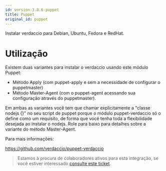 ```yaml
---
id: version-3.8.6-puppet
title: Puppet
original_id: puppet
---
```


Instalar verdaccio para Debian, Ubuntu, Fedora e RedHat.

# Utilização

Existem duas variantes para instalar o verdaccio usando este módulo Puppet:

* Método Apply (com puppet-apply e sem a necessidade de configurar o puppetmaster)
* Método Master-Agent (com o puppet-agent acessando sua configuração através do puppetmaster).

Em ambas as variantes você tem que chamar explicitamente a "classe nodejs {}" no seu script de puppet porque o módulo puppet-verdaccio só o define como um requisito, de forma que você tenha toda a flexibilidade desejada ao instalar o nodejs. Role para baixo para detalhes sobre a variante do método Master-Agent.

Para mais informações:

<https://github.com/verdaccio/puppet-verdaccio>

> Estamos à procura de colaboradores ativos para esta integração, se você estiver interessado [consulte este ticket](https://github.com/verdaccio/puppet-verdaccio/issues/11).